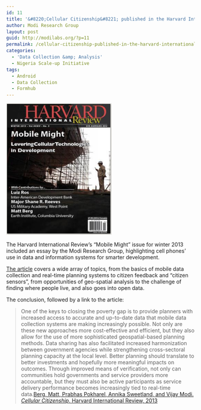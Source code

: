 ```yaml
---
id: 11
title: '&#8220;Cellular Citizenship&#8221; published in the Harvard International Review'
author: Modi Research Group
layout: post
guid: http://modilabs.org/?p=11
permalink: /cellular-citizenship-published-in-the-harvard-international-review/
categories:
  - 'Data Collection &amp; Analysis'
  - Nigeria Scale-up Initiative
tags:
  - Android
  - Data Collection
  - Formhub
---
```

<img class="alignleft" alt="Harvard International Review's Mobile Might issue" src="/assets/uploads/blog/2013/05/harvardmag.png" alt="harvardmag" width="282" height="351" class="alignnone size-full wp-image-2319" /> 

The Harvard International Review&#8217;s &#8220;Mobile Might&#8221; issue for winter 2013 included an essay by the Modi Research Group, highlighting cell phones&#8217; use in data and information systems for smarter development. 

[The article][1] covers a wide array of topics, from the basics of mobile data collection and real-time planning systems to citizen feedback and &#8220;citizen sensors&#8221;, from opportunities of geo-spatial analysis to the challenge of finding where people live, and also goes into open data. 

The conclusion, followed by a link to the article: 

> One of the keys to closing the poverty gap is to provide planners with increased access to accurate and up-to-date data that mobile data collection systems are making increasingly possible. Not only are these new approaches more cost-effective and efficient, but they also allow for the use of more sophisticated geospatial-based planning methods. Data sharing has also facilitated increased harmonization between government agencies while strengthening cross-sectoral planning capacity at the local level. Better planning should translate to better investments and hopefully more meaningful impacts on outcomes. Through improved means of verification, not only can communities hold governments and service providers more accountable, but they must also be active participants as service delivery performance becomes increasingly tied to real-time data.[Berg, Matt, Prabhas Pokharel, Annika Sweetland, and Vijay Modi. *Cellular Citizenship*. Harvard International Review, 2013][1]

 [1]: http://hir.harvard.edu/cellular-citizenship